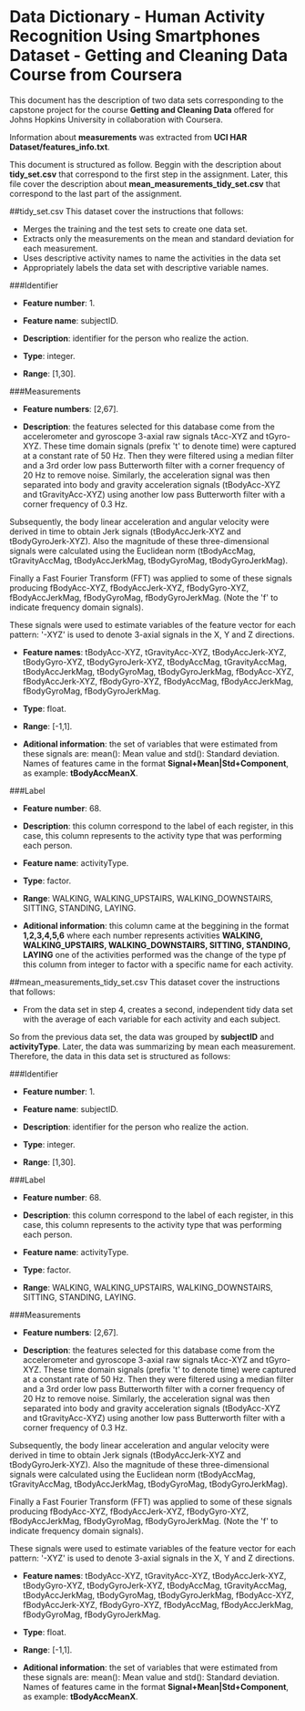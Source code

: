 # Data Dictionary - Human Activity Recognition Using Smartphones Dataset - Getting and Cleaning Data Course from Coursera
This document has the description of two data sets corresponding to the capstone project for the course **Getting and Cleaning Data** offered for Johns Hopkins University in collaboration with Coursera.

Information about **measurements** was extracted from **UCI HAR Dataset/features_info.txt**.

This document is structured as follow. Beggin with the description about **tidy_set.csv** that correspond to the first step in the assignment. Later, this file cover the description about **mean_measurements_tidy_set.csv** that correspond to the last part of the assignment.

##tidy_set.csv
This dataset cover the instructions that follows:

+ Merges the training and the test sets to create one data set.
+ Extracts only the measurements on the mean and standard deviation for each measurement.
+ Uses descriptive activity names to name the activities in the data set
+ Appropriately labels the data set with descriptive variable names. 

###Identifier

* **Feature number**: 1.

* **Feature name**: subjectID.

* **Description**: identifier for the person who realize the action.

* **Type**: integer.

* **Range**: [1,30].

###Measurements

* **Feature numbers**: [2,67].

* **Description**: the features selected for this database come from the accelerometer and gyroscope 3-axial raw signals tAcc-XYZ and tGyro-XYZ. These time domain signals (prefix 't' to denote time) were captured at a constant rate of 50 Hz. Then they were filtered using a median filter and a 3rd order low pass Butterworth filter with a corner frequency of 20 Hz to remove noise. Similarly, the acceleration signal was then separated into body and gravity acceleration signals (tBodyAcc-XYZ and tGravityAcc-XYZ) using another low pass Butterworth filter with a corner frequency of 0.3 Hz. 

Subsequently, the body linear acceleration and angular velocity were derived in time to obtain Jerk signals (tBodyAccJerk-XYZ and tBodyGyroJerk-XYZ). Also the magnitude of these three-dimensional signals were calculated using the Euclidean norm (tBodyAccMag, tGravityAccMag, tBodyAccJerkMag, tBodyGyroMag, tBodyGyroJerkMag). 

Finally a Fast Fourier Transform (FFT) was applied to some of these signals producing fBodyAcc-XYZ, fBodyAccJerk-XYZ, fBodyGyro-XYZ, fBodyAccJerkMag, fBodyGyroMag, fBodyGyroJerkMag. (Note the 'f' to indicate frequency domain signals). 

These signals were used to estimate variables of the feature vector for each pattern: 
'-XYZ' is used to denote 3-axial signals in the X, Y and Z directions.

* **Feature names**: tBodyAcc-XYZ, tGravityAcc-XYZ, tBodyAccJerk-XYZ, tBodyGyro-XYZ, tBodyGyroJerk-XYZ, tBodyAccMag, tGravityAccMag, tBodyAccJerkMag, tBodyGyroMag, tBodyGyroJerkMag, fBodyAcc-XYZ, fBodyAccJerk-XYZ, fBodyGyro-XYZ, fBodyAccMag, fBodyAccJerkMag, fBodyGyroMag, fBodyGyroJerkMag.

* **Type**: float.

* **Range**: [-1,1].

* **Aditional information**: the set of variables that were estimated from these signals are: mean(): Mean value and std(): Standard deviation. Names of features came in the format **Signal+Mean|Std+Component**, as example: **tBodyAccMeanX**.

###Label

* **Feature number**: 68.

* **Description**: this column correspond to the label of each register, in this case, this column represents to the activity type that was performing each person.

* **Feature name**: activityType.

* **Type**: factor.

* **Range**: WALKING, WALKING_UPSTAIRS, WALKING_DOWNSTAIRS, SITTING, STANDING, LAYING.

* **Aditional information**: this column came at the beggining in the format **1,2,3,4,5,6** where each number represents activities **WALKING, WALKING_UPSTAIRS, WALKING_DOWNSTAIRS, SITTING, STANDING, LAYING** one of the activities performed was the change of the type pf this column from integer to factor with a specific name for each activity.


##mean_measurements_tidy_set.csv
This dataset cover the instructions that follows:

+ From the data set in step 4, creates a second, independent tidy data set with the average of each variable for each activity and each subject.

So from the previous data set, the data was grouped by **subjectID** and **activityType**. Later, the data was summarizing by mean each measurement. Therefore, the data in this data set is structured as follows:


###Identifier

* **Feature number**: 1.

* **Feature name**: subjectID.

* **Description**: identifier for the person who realize the action.

* **Type**: integer.

* **Range**: [1,30].

###Label

* **Feature number**: 68.

* **Description**: this column correspond to the label of each register, in this case, this column represents to the activity type that was performing each person.

* **Feature name**: activityType.

* **Type**: factor.

* **Range**: WALKING, WALKING_UPSTAIRS, WALKING_DOWNSTAIRS, SITTING, STANDING, LAYING.

###Measurements

* **Feature numbers**: [2,67].

* **Description**: the features selected for this database come from the accelerometer and gyroscope 3-axial raw signals tAcc-XYZ and tGyro-XYZ. These time domain signals (prefix 't' to denote time) were captured at a constant rate of 50 Hz. Then they were filtered using a median filter and a 3rd order low pass Butterworth filter with a corner frequency of 20 Hz to remove noise. Similarly, the acceleration signal was then separated into body and gravity acceleration signals (tBodyAcc-XYZ and tGravityAcc-XYZ) using another low pass Butterworth filter with a corner frequency of 0.3 Hz. 

Subsequently, the body linear acceleration and angular velocity were derived in time to obtain Jerk signals (tBodyAccJerk-XYZ and tBodyGyroJerk-XYZ). Also the magnitude of these three-dimensional signals were calculated using the Euclidean norm (tBodyAccMag, tGravityAccMag, tBodyAccJerkMag, tBodyGyroMag, tBodyGyroJerkMag). 

Finally a Fast Fourier Transform (FFT) was applied to some of these signals producing fBodyAcc-XYZ, fBodyAccJerk-XYZ, fBodyGyro-XYZ, fBodyAccJerkMag, fBodyGyroMag, fBodyGyroJerkMag. (Note the 'f' to indicate frequency domain signals). 

These signals were used to estimate variables of the feature vector for each pattern: 
'-XYZ' is used to denote 3-axial signals in the X, Y and Z directions.

* **Feature names**: tBodyAcc-XYZ, tGravityAcc-XYZ, tBodyAccJerk-XYZ, tBodyGyro-XYZ, tBodyGyroJerk-XYZ, tBodyAccMag, tGravityAccMag, tBodyAccJerkMag, tBodyGyroMag, tBodyGyroJerkMag, fBodyAcc-XYZ, fBodyAccJerk-XYZ, fBodyGyro-XYZ, fBodyAccMag, fBodyAccJerkMag, fBodyGyroMag, fBodyGyroJerkMag.

* **Type**: float.

* **Range**: [-1,1].

* **Aditional information**: the set of variables that were estimated from these signals are: mean(): Mean value and std(): Standard deviation. Names of features came in the format **Signal+Mean|Std+Component**, as example: **tBodyAccMeanX**.
